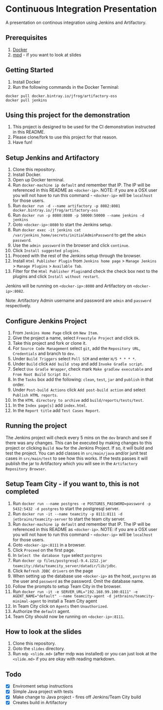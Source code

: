 # Continuous Integration Presentation
A presentation on continous integration using Jenkins and Artifactory.

## Prerequisites
1. [Docker](https://docs.docker.com/engine/installation)
2. [mpd](https://github.com/visit1985/mdp) - if you want to look at slides

## Getting Started
1. Install Docker
2. Run the following commands in the Docker Terminal:

```
docker pull docker.bintray.io/jfrog/artifactory-oss
docker pull jenkins
```

## Using this project for the demonstration
1. This project is designed to be used for the CI demonstration instructed in this README.
2. Please clone/fork to use this project for that reason.
3. Have fun!

## Setup Jenkins and Artifactory
1. Clone this repository.
2. Install Docker.
3. Open up Docker terminal.
4. Run `docker-machine ip default` and remember that IP. The IP will be referenced in this README as `<docker-ip>`. NOTE: if you are a OSX user you will not have to run this command - `<docker-ip>` will be `localhost` for those users.
5. Run `docker run -d --name artifactory -p 8082:8081 docker.bintray.io/jfrog/artifactory-oss`
5. Run `docker run -p 8080:8080 -p 50000:50000 --name jenkins -d jenkins`
6. Goto `<docker-ip>:8080` to start the Jenkins setup.
7. Run `docker exec -it jenkins cat /var/jenkins_home/secrets/initialAdminPassword` to get the `admin password`.
8. Use the `admin password` in the browser and click `continue`.
9. Click `Install suggested plugins`.
10. Proceed with the rest of the Jenkins setup through the browser.
11. Install `Html Publisher Plugin` from `Jenkins home page` > `Manage Jenkins` > `Manage Plugins` > `Available Tab`.
12. Filter for the `Html Publisher Plugin`and check the check box next to the plugins and click `Install without restart`.

Jenkins will be running on `<docker-ip>:8080` and Artifactory on `<docker-ip>:8082`.

Note: Artifactory Admin username and password are `admin` and `password` respectively.

## Configure Jenkins Project
1. From `Jenkins Home Page` click on `New Item`.
2. Give the project a name, select `Freestyle Project` and click `Ok`.
3. Take this project and fork or clone it.
3. For `Source Code Management` select `git`, add the `Repository URL`, `Credentials` and branch to `dev`.
4. Under `Build Triggers` select `Poll SCM` and enter `H/5 * * * *`.
5. Under `Build` click `Add build step` and add `Invoke Gradle script`.
6. Select `Use Gradle Wrapper`, check mark `Make gradlew executable` and `From Root Build Script Dir`.
7. In the `Tasks` box add the following: `clean`, `test`, `jar` and `publish` in that order.
8. Under `Post-build Actions` click `Add post-build action` and select `Publish HTML reports`.
9. In the `HTML directory to archive` add `build/reports/tests/test`.
10. In the `Index page[s]` add `index.html`.
11. In the `Report title` add `Test Cases Report`.

## Running the project
The Jenkins project will check every 5 mins on the `dev` branch and see if there was any changes.
This can be executed by making changes to this project or clicking `Build Now` for the Jenkins Project.
If so, it will build and test the project.
You can add classes in `src/main/java` and/or junit test cases in `src/main/test` to see how this works.
If the tests passes it will publish the jar to Artifactory which you will see in the `Artifactory Repository Browser`.

## Setup Team City - if you want to, this is not completed
1. Run `docker run --name postgres -e POSTGRES_PASSWORD=password -p 5432:5432 -d postgres` to start the postgresql server.
2. Run `docker run -it --name teamcity -p 8111:8111 -d jetbrains/teamcity-server` to start the team city server.
3. Run `docker-machine ip default` and remember that IP. The IP will be referenced in this README as `<docker-ip>`. NOTE: if you are a OSX user you will not have to run this command - `<docker-ip>` will be `localhost` for those users.
4. Goto `<docker-ip>:8111` in a browser.
5. Click `Proceed` on the first page.
6. In `Select the database type` select `postgres`
7. Run `docker cp files/postgresql-9.4.1212.jar teamcity:/data/teamcity_server/datadir/lib/jdbc`.
8. Click `Refresh JDBC drivers` on the page
9. When setting up the database use `<docker-ip>` as the host, `postgres` as the user and `password` as the password. Omit the database name.
10. Follow the prompts to setup Team City in the browser.
11. Run `docker run -it -e SERVER_URL="192.168.99.100:8111" -e AGENT_NAME="default" --name teamcity-agent -d jetbrains/teamcity-minimal-agent` to install a Team City agent
12. In Team City click on `Agents` then `Unauthorized`.
13. Authorize the `default` agent.
14. Team City should now be running on `<docker-ip>:8111`.

## How to look at the slides
1. Clone this repository.
2. Goto the `slides` directory.
3. Run `mdp <slide.md>` (after mdp was installed) or you can just look at the `<slide.md>` if you are okay with reading markdown.

## Todo
- [x] Enviroment setup instructions
- [x] Simple Java project with tests
- [x] Make change to Java project - fires off Jenkins/Team City build
- [x] Creates build in Artifactory
